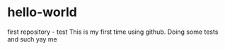 # hello-world
first repository - test
This is my first time using github. Doing some tests and such
yay me
